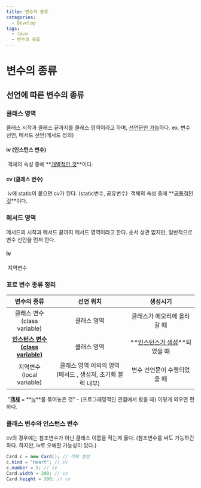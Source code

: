 ```yaml
---
title: 변수의 종류
categories:
  - Develop
tags:
  - Java
  - 변수의 종류
---
```

# 변수의 종류

## 선언에 따른 변수의 종류

### 클래스 영역

클래스 시작과 클래스 끝까지를 클래스 영역이라고 하며, <u>선언문만 가능</u>하다.
ex. 변수 선언, 메서드 선언(메서드 정의)

#### iv (인스턴스 변수)

​	객체의 속성 중에 **<u>개별적인 것</u>**이다.

#### cv (클래스 변수)

​	iv에 static이 붙으면 cv가 된다. (static변수, 공유변수)
​	객체의 속성 중에 **<u>공통적인 것</u>**이다.

### 메서드 영역

메서드의 시작과 메서드 끝까지 메서드 영역이라고 한다. 순서 상관 없지만, 일반적으로 변수 선언을 먼저 한다.

#### lv

​	지역변수

### 표로 변수 종류 정리

|                       변수의 종류                       |                          선언 위치                           |              생성시기               |
| :-----------------------------------------------------: | :----------------------------------------------------------: | :---------------------------------: |
|             클래스 변수<br>(class variable)             |                         클래스 영역                          |     클래스가 메모리에 올라갈 때     |
| **<u>인스턴스 변수</u>**<br>**<u>(class variable)</u>** |                         클래스 영역                          | **<u>인스턴스가 생성</u>**되었을 때 |
|              지역변수<br>(local variable)               | 클래스 영역 이외의 영역<br>(메서드 , 생성자, 초기화 블럭 내부) |     변수 선언문이 수행되었을 때     |

​	"**<u>객체</u>** = **<u>iv</u>**를 묶어놓은 것" - (프로그래밍적인 관점에서 봤을 때) 이렇게 외우면 편하다.

### 클래스 변수와 인스턴스 변수

cv의 경우에는 참조변수가 아닌 클래스 이름을 적는게 옳다. (참조변수를 써도 가능하긴 하다. 하지만, iv로 오해할 가능성이 있다.)

```java
Card c = new Card(); // 객체 생성
c.kind = "Heart"; // iv
c.number = 5; // iv
Card.width = 200; // cv
Card.height = 300; // cv
```

